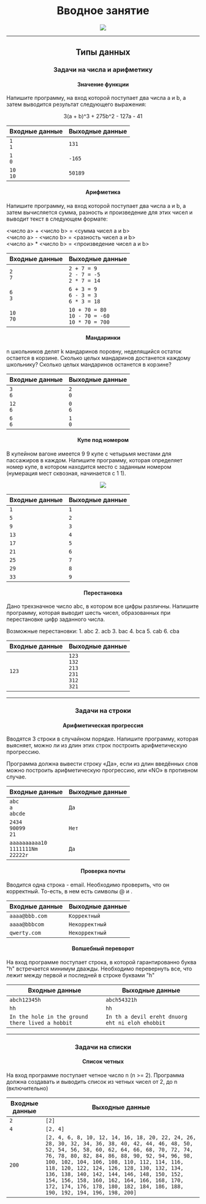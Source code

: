 <h1 align="center">Вводное занятие</h1>

<p align="center">
  <img src="https://s3.dualstack.us-east-2.amazonaws.com/pythondotorg-assets/media/community/logos/python-logo-only.png" align="center">
</p>
<hr>

<h2 align="center">Типы данных</h2>
<h3 align="center">Задачи на числа и арифметику</h3>
<h4 align="center">Значение функции</h4>
<p>Напишите программу, на вход которой поступает два числа a и b, а затем выводится результат следующего выражения:</p>
<p align="center">3(a + b)^3 + 275b^2 - 127a - 41</p>

Входные данные | Выходные данные
---------------|-----------------|
`1`<br>`1` | `131`
`1`<br>`0` | `-165`
`10`<br>`10` | `50189`

<h4 align="center">Арифметика</h4>
<p>Напишите программу, на вход которой поступает два числа a и b, а затем вычисляется сумма, разность и произведение для этих чисел и выводит текст в следующем формате:</p>
<число a> + <число b> = <сумма чисел a и b><br>
<число a> - <число b> = <разность чисел a и b><br>
<число a> * <число b> = <произведение чисел a и b>

Входные данные | Выходные данные
---------------|-----------------|
`2`<br>`7` | `2 + 7 = 9`<br>`2 - 7 = -5`<br>`2 * 7 = 14`
`6`<br>`3` | `6 + 3 = 9`<br>`6 - 3 = 3`<br>`6 * 3 = 18`
`10`<br>`70` | `10 + 70 = 80`<br>`10 - 70 = -60`<br>`10 * 70 = 700`

<h4 align="center">Мандаринки</h4>
<p>n школьников делят k мандаринов поровну, неделящийся остаток остается в корзине. Сколько целых мандаринов достанется каждому школьнику? Сколько целых мандаринов останется в корзине?</p>

Входные данные | Выходные данные
---------------|-----------------|
`3`<br>`6` | `2`<br>`0`
`12`<br>`6` | `0`<br>`6`
`6`<br>`6` | `1`<br>`0`

<h4 align="center">Купе под номером</h4>
<p>В купейном вагоне имеется 9 9 купе с четырьмя местами для пассажиров в каждом. Напишите программу, которая определяет номер купе, в котором находится место с заданным номером (нумерация мест сквозная, начинается с 1 1).</p>
<p align="center">
  <img src="https://ucarecdn.com/759a79a5-79d0-489a-8d2c-cc337483d2af/">
</p>

Входные данные | Выходные данные
---------------|-----------------|
`1` | `1`
`5` | `2`
`9` | `3`
`13` | `4`
`17` | `5`
`21` | `6`
`25` | `7`
`29` | `8`
`33` | `9`

<h4 align="center">Перестановка</h4>
<p>Дано трехзначное число abc, в котором все цифры различны. Напишите программу, которая выводит шесть чисел, образованных при перестановке цифр заданного числа.</p>
Возможные перестановки:
1. abc
2. acb
3. bac
4. bca
5. cab
6. cba

Входные данные | Выходные данные
---------------|-----------------|
`123` | `123`<br>`132`<br>`213`<br>`231`<br>`312`<br>`321`

<hr>

<h3 align="center">Задачи на строки</h3>
<h4 align="center">Арифметическая прогрессия</h4>
<p>Вводятся 3 строки в случайном порядке. Напишите программу, которая выясняет, можно ли из длин этих строк построить арифметическую прогрессию.</p>
<p>Программа должна вывести строку «Да», если из длин введённых слов можно построить арифметическую прогрессию, или «NO» в противном случае.</p>

Входные данные | Выходные данные
---------------|-----------------|
`abc`<br>`a`<br>`abcde` | `Да`
`2434`<br>`90099`<br>`21` | `Нет`
`aaaaaaaaaa10`<br>`1111111Nm`<br>`22222r` | `Да`

<h4 align="center">Проверка почты</h4>
<p>Вводится одна строка - email. Необходимо проверить, что он корректный. То-есть, в нем есть символы @ и .</p>

Входные данные | Выходные данные
---------------|-----------------|
`aaaa@bbb.com` | `Корректный`
`aaaa@bbbcom` | `Некорректный`
`qwerty.com` | `Некорректный`

<h4 align="center">Волшебный переворот</h4>
<p>На вход программе поступает строка, в которой гарантированно буква "h" встречается минимум дважды. Необходимо перевернуть все, что лежит между первой и последней в строке буквами "h"</p>

Входные данные | Выходные данные
---------------|-----------------|
`abch12345h` | `abch54321h`
`hh` | `hh`
`In the hole in the ground there lived a hobbit` | `In th a devil ereht dnuorg eht ni eloh ehobbit`

<hr>

<h3 align="center">Задачи на списки</h3>
<h4 align="center">Список четных</h4>
<p>На вход программе поступает четное число n (n >= 2). Программа должна создавать и выводить список из четных чисел от 2, до n (включительно)</p>

Входные данные | Выходные данные
---------------|-----------------|
`2` | `[2]`
`4` | `[2, 4]`
`200` | `[2, 4, 6, 8, 10, 12, 14, 16, 18, 20, 22, 24, 26, 28, 30, 32, 34, 36, 38, 40, 42, 44, 46, 48, 50, 52, 54, 56, 58, 60, 62, 64, 66, 68, 70, 72, 74, 76, 78, 80, 82, 84, 86, 88, 90, 92, 94, 96, 98, 100, 102, 104, 106, 108, 110, 112, 114, 116, 118, 120, 122, 124, 126, 128, 130, 132, 134, 136, 138, 140, 142, 144, 146, 148, 150, 152, 154, 156, 158, 160, 162, 164, 166, 168, 170, 172, 174, 176, 178, 180, 182, 184, 186, 188, 190, 192, 194, 196, 198, 200]`
